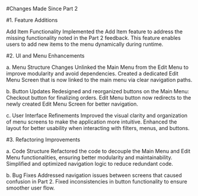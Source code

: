 #Changes Made Since Part 2

#1. Feature Additions

 Add Item Functionality
Implemented the Add Item feature to address the missing functionality noted in the Part 2 feedback.
This feature enables users to add new items to the menu dynamically during runtime.

#2. UI and Menu Enhancements

a. Menu Structure Changes
Unlinked the Main Menu from the Edit Menu to improve modularity and avoid dependencies.
Created a dedicated Edit Menu Screen that is now linked to the main menu via clear navigation paths.

b. Button Updates
Redesigned and reorganized buttons on the Main Menu:
Checkout button for finalizing orders.
Edit Menu button now redirects to the newly created Edit Menu Screen for better navigation.

c. User Interface Refinements
Improved the visual clarity and organization of menu screens to make the application more intuitive.
Enhanced the layout for better usability when interacting with filters, menus, and buttons.

#3. Refactoring Improvements

a. Code Structure
Refactored the code to decouple the Main Menu and Edit Menu functionalities, ensuring better modularity and maintainability.
Simplified and optimized navigation logic to reduce redundant code.

b. Bug Fixes
Addressed navigation issues between screens that caused confusion in Part 2.
Fixed inconsistencies in button functionality to ensure smoother user flow.
